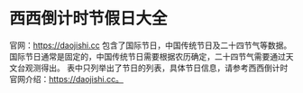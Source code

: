 # 西西倒计时节假日大全
官网：https://daojishi.cc
包含了国际节日，中国传统节日及二十四节气等数据。
国际节日通常是固定的，中国传统节日需要根据农历确定，二十四节气需要通过天文台观测得出。
表中只列举出了节日的列表，具体节日信息，请参考西西倒计时官网介绍：https://daojishi.cc。
